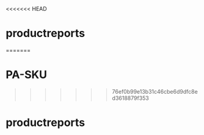 <<<<<<< HEAD
# productreports
=======
# PA-SKU
>>>>>>> 76ef0b99e13b31c46cbe6d9dfc8ed3618879f353
# productreports
